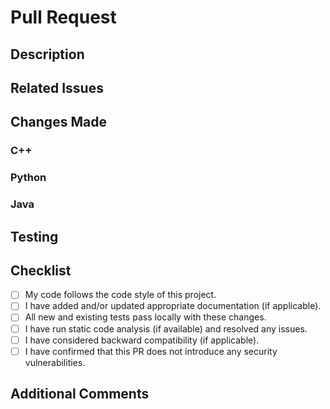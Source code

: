 # Pull Request

## Description
<!-- Describe the changes introduced by this pull request and why they are necessary. -->

## Related Issues
<!-- Reference any related GitHub issues that are addressed by this pull request. -->

## Changes Made
<!-- Provide a brief overview of the changes made in this pull request. -->

### C++
<!-- Describe changes made to the C++ code, including any new features, improvements, or bug fixes. -->

### Python
<!-- Describe changes made to the Python code, including any new features, improvements, or bug fixes. -->

### Java
<!-- Describe changes made to the Java code, including any new features, improvements, or bug fixes. -->

## Testing
<!-- Outline the testing strategy employed to validate these changes. Include any relevant test cases or scenarios. -->

## Checklist
<!-- 
    Replace [ ] with [x] to check off items. 
    For items that are not applicable, simply remove the checkbox.
-->

- [ ] My code follows the code style of this project.
- [ ] I have added and/or updated appropriate documentation (if applicable).
- [ ] All new and existing tests pass locally with these changes.
- [ ] I have run static code analysis (if available) and resolved any issues.
- [ ] I have considered backward compatibility (if applicable).
- [ ] I have confirmed that this PR does not introduce any security vulnerabilities.

## Additional Comments
<!-- Add any additional comments or notes that might be helpful for reviewers or contributors. -->
